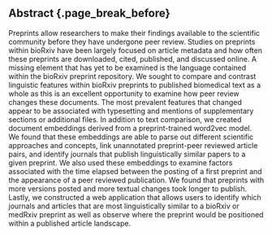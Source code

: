 ## Abstract {.page_break_before}

Preprints allow researchers to make their findings available to the scientific community before they have undergone peer review.
Studies on preprints within bioRxiv have been largely focused on article metadata and how often these preprints are downloaded, cited, published, and discussed online.
A missing element that has yet to be examined is the language contained within the bioRxiv preprint repository.
We sought to compare and contrast linguistic features within bioRxiv preprints to published biomedical text as a whole as this is an excellent opportunity to examine how peer review changes these documents.
The most prevalent features that changed appear to be associated with typesetting and mentions of supplementary sections or additional files.
In addition to text comparison, we created document embeddings derived from a preprint-trained word2vec model.
We found that these embeddings are able to parse out different scientific approaches and concepts, link unannotated preprint-peer reviewed article pairs, and identify journals that publish linguistically similar papers to a given preprint.
We also used these embeddings to examine factors associated with the time elapsed between the posting of a first preprint and the appearance of a peer reviewed publication.
We found that preprints with more versions posted and more textual changes took longer to publish.
Lastly, we constructed a web application that allows users to identify which journals and articles that are most linguistically similar to a bioRxiv or medRxiv preprint as well as observe where the preprint would be positioned within a published article landscape. 
